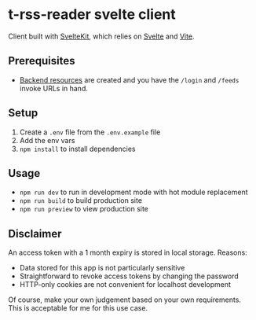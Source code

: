 # t-rss-reader svelte client

Client built with [SvelteKit](https://kit.svelte.dev/), which relies on [Svelte](https://svelte.dev/) and [Vite](https://vitejs.dev/).

## Prerequisites

- [Backend resources](../../infra/README.md) are created and you have the `/login` and `/feeds` invoke URLs in hand.

## Setup

1. Create a `.env` file from the `.env.example` file
2. Add the env vars
3. `npm install` to install dependencies

## Usage

- `npm run dev` to run in development mode with hot module replacement
- `npm run build` to build production site
- `npm run preview` to view production site

## Disclaimer

An access token with a 1 month expiry is stored in local storage. Reasons:

- Data stored for this app is not particularly sensitive
- Straightforward to revoke access tokens by changing the password
- HTTP-only cookies are not convenient for localhost development

Of course, make your own judgement based on your own requirements. This is acceptable for me for this use case.
